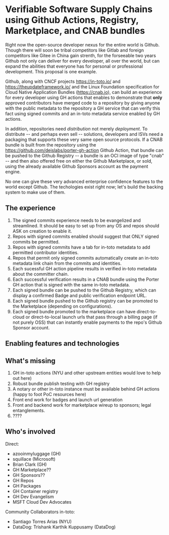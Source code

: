# Verifiable Software Supply Chains using Github Actions, Registry, Marketplace, and CNAB bundles

Right now the open-source developer nexus for the entire world is Github. Though there will soon be tribal competitors like Gitlab and foreign competitors like Gitee in China gain strenth, for the forseeable two years Github not only can deliver for every developer, all over the world, but can expand the abilities that everyone has for personal or professional development. This proposal is one example.

Github, along with CNCF projects https://in-toto.io/ and https://theupdateframework.io/ and the Linux Foundation specification for Cloud Native Application Bundles (https://cnab.io), can build an experience for every developer using GH actions that enables to demonstrate that **only** approved contributors have merged code to a repository by giving anyone with the public metadata to the repository a GH service that can verify this fact using signed commits and an in-toto metadata service enabled by GH actions.

In addition, repositories need _distribution_ not merely _deployment_. To distribute -- and perhaps even sell -- solutions, developers and ISVs need a packaging that supports these very same open source protocols. If a CNAB bundle is built from the repository using the https://github.com/deislabs/porter-gh-action Github Action, that bundle can be pushed to the Github Registry -- a bundle is an OCI image of type "cnab" -- and then also offered free on either the Github Marketplace, or sold, using the already available Github Sponsors account as the payment engine.

No one can give these very advanced enterprise confidence features to the world except Github. The techologies exist right now; let's build the backing system to make use of them. 



## The experience

1. The signed commits experience needs to be evangelized and streamlined. It should be easy to set up from any OS and repos should ASK on creation to enable it.
2. Repos with signed commits enabled should suggest that ONLY signed commits be permitted.
3. Repos with signed commits have a tab for in-toto metadata to add permitted contributor identities.
4. Repos that permit only signed commits automatically create an in-toto metadata link chain from the commits and identities.
5. Each sucessful GH action pipeline results in verified in-toto metadata about the committer chain.
6. Each successful verification results in a CNAB bundle using the Porter GH action that is signed with the same in-toto metadata.
7. Each signed bundle can be pushed to the Github Registry, which can display a confirmed Badge and public verification endpoint URL.
8. Each signed bundle pushed to the Github registry can be promoted to the Marketplace (depending on configurations).
9. Each signed bundle promoted to the marketplace can have direct-to-cloud or direct-to-local launch urls that pass through a billing page (if not purely OSS) that can instantly enable payments to the repo's Github Sponsor account.

## Enabling features and technologies



## What's missing

1. GH in-toto actions (NYU and other upstream entities would love to help out here)
2. Robust bundle publish testing with GH registry
3. A notary or other in-toto instance must be available behind GH actions (happy to foot PoC resources here)
4. Front end work for badges and launch url generation
5. Front and backend work for marketplace wireup to sponsors; legal entanglements.
6. ????

## Who's involved 
Direct:
- azooinmyluggage (GH)
- squillace (Microsoft)
- Brian Clark (GH)
- GH Marketplace??
- GH Sponsors??
- GH Repos
- GH Packages
- GH Container registry
- GH Dev Evangelism
- MSFT Cloud Dev Advocates


Community Collaborators
in-toto:
- Santiago Torres Arias (NYU)
- DataDog: Trishank Karthik Kuppusamy (DataDog)
